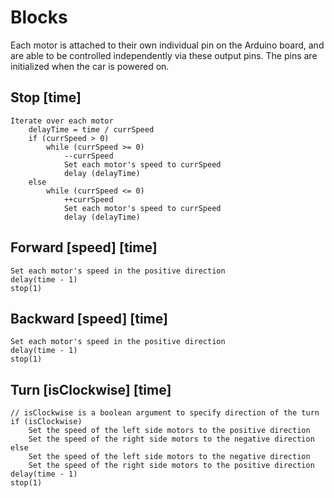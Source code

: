 # Blocks

Each motor is attached to their own individual pin on the Arduino board, and are able to be controlled independently via these output pins. The pins are initialized when the car is powered on.

## Stop [time]

    Iterate over each motor
        delayTime = time / currSpeed
        if (currSpeed > 0)
            while (currSpeed >= 0)
                --currSpeed
                Set each motor's speed to currSpeed
                delay (delayTime)
        else
            while (currSpeed <= 0)
                ++currSpeed
                Set each motor's speed to currSpeed
                delay (delayTime)

## Forward [speed] [time]

    Set each motor's speed in the positive direction
    delay(time - 1)
    stop(1)

## Backward [speed] [time]

    Set each motor's speed in the positive direction
    delay(time - 1)
    stop(1)

## Turn [isClockwise] [time]

    // isClockwise is a boolean argument to specify direction of the turn
    if (isClockwise)
        Set the speed of the left side motors to the positive direction
        Set the speed of the right side motors to the negative direction
    else
        Set the speed of the left side motors to the negative direction
        Set the speed of the right side motors to the positive direction
    delay(time - 1)
    stop(1)

